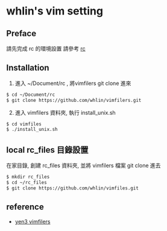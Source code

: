 # whlin's vim setting

## Preface

請先完成 rc 的環境設置 請參考 [rc]

## Installation

1. 進入 ~/Document/rc , 將vimfilers git clone 進來

```sh
$ cd ~/Document/rc
$ git clone https://github.com/whlin/vimfilers.git
```

2. 進入 vimfilers 資料夾, 執行 install_unix.sh

```sh
$ cd vimfiles
$ ./install_unix.sh
```

## local rc_files 目錄設置

在家目錄, 創建 rc_files 資料夾, 並將 vimfilers 檔案 git clone 進去

```sh
$ mkdir rc_files
$ cd ~/rc_files
$ git clone https://github.com/whlin/vimfiles.git
```

## reference

 - [yen3 vimfilers]


[rc]: <https://github.com/whlin/rc>
[yen3 vimfilers]: <https://github.com/yen3/vimfiles>
